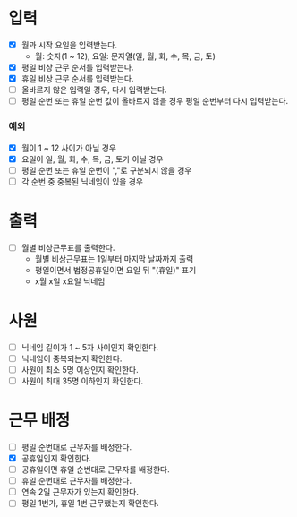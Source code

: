 # 입력
- [x] 월과 시작 요일을 입력받는다.
  - 월: 숫자(1 ~ 12), 요일: 문자열(일, 월, 화, 수, 목, 금, 토)
- [x] 평일 비상 근무 순서를 입력받는다.
- [x] 휴일 비상 근무 순서를 입력받는다.
- [ ] 올바르지 않은 입력일 경우, 다시 입력받는다.
- [ ] 평일 순번 또는 휴일 순번 값이 올바르지 않을 경우 평일 순번부터 다시 입력받는다.

### 예외
- [x] 월이 1 ~ 12 사이가 아닐 경우
- [x] 요일이 일, 월, 화, 수, 목, 금, 토가 아닐 경우
- [ ] 평일 순번 또는 휴일 순번이 ","로 구분되지 않을 경우
- [ ] 각 순번 중 중복된 닉네임이 있을 경우

# 출력
- [ ] 월별 비상근무표를 출력한다.
  - 월별 비상근무표는 1일부터 마지막 날짜까지 출력
  - 평일이면서 법정공휴일이면 요일 뒤 "(휴일)" 표기
  - x월 x일 x요일 닉네임

# 사원
- [ ] 닉네임 길이가 1 ~ 5자 사이인지 확인한다.
- [ ] 닉네임이 중복되는지 확인한다.
- [ ] 사원이 최소 5명 이상인지 확인한다.
- [ ] 사원이 최대 35명 이하인지 확인한다.

# 근무 배정
- [ ] 평일 순번대로 근무자를 배정한다.
- [x] 공휴일인지 확인한다.
- [ ] 공휴일이면 휴일 순번대로 근무자를 배정한다.
- [ ] 휴일 순번대로 근무자를 배정한다.
- [ ] 연속 2일 근무자가 있는지 확인한다.
- [ ] 평일 1번가, 휴일 1번 근무했는지 확인한다.